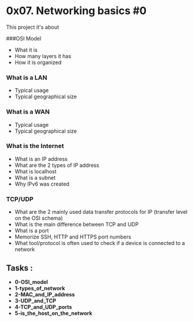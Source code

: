 # 0x07. Networking basics #0

This project it's about

###OSI Model

- What it is
- How many layers it has
- How it is organized

### What is a LAN

- Typical usage
- Typical geographical size

### What is a WAN

- Typical usage
- Typical geographical size

### What is the Internet

- What is an IP address
- What are the 2 types of IP address
- What is localhost
- What is a subnet
- Why IPv6 was created

### TCP/UDP

- What are the 2 mainly used data transfer protocols for IP (transfer level on the OSI schema)
- What is the main difference between TCP and UDP
- What is a port
- Memorize SSH, HTTP and HTTPS port numbers
- What tool/protocol is often used to check if a device is connected to a network

## Tasks :

- **0-OSI_model**
- **1-types_of_network**
- **2-MAC_and_IP_address**
- **3-UDP_and_TCP**
- **4-TCP_and_UDP_ports**
- **5-is_the_host_on_the_network**

